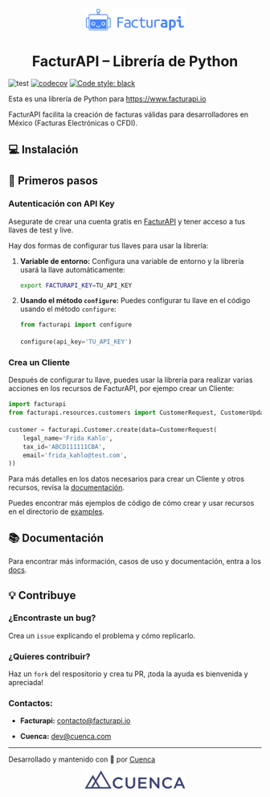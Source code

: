 <p align="center">
    <a href="https://facturapi.io">
        <img alt="Facturapi Logo" src="./images/facturapi-logo.svg" width="200" />
    </a>
</p>
<h1 align="center">
    FacturAPI – Librería de Python
</h1>

![test](https://github.com/cuenca-mx/facturapi-python/workflows/test/badge.svg)
[![codecov](https://codecov.io/gh/cuenca-mx/facturapi-python/branch/main/graph/badge.svg?token=U89Q4PR339)](https://codecov.io/gh/cuenca-mx/facturapi-python)
[![Code style: black](https://img.shields.io/badge/code%20style-black-000000.svg)](https://github.com/psf/black)

Esta es una librería de Python para https://www.facturapi.io

FacturAPI facilita la creación de facturas válidas para desarrolladores en México (Facturas Electrónicas o CFDI).

## 💻 Instalación

## 🚀 Primeros pasos

### Autenticación con API Key
Asegurate de crear una cuenta gratis en [FacturAPI](https://www.facturapi.io) y tener acceso a tus llaves de test y live.

Hay dos formas de configurar tus llaves para usar la librería:

1. **Variable de entorno:** Configura una variable de entorno y la librería usará la llave automáticamente:

    ```bash
    export FACTURAPI_KEY=TU_API_KEY
    ```

2. **Usando el método `configure`:** Puedes configurar tu llave en el código usando el método `configure`:

    ```python
    from facturapi import configure

    configure(api_key='TU_API_KEY')
    ```

### Crea un Cliente
Después de configurar tu llave, puedes usar la librería para realizar varias acciones en los recursos de FacturAPI, por ejempo crear un Cliente:

```python
import facturapi
from facturapi.resources.customers import CustomerRequest, CustomerUpdateRequest

customer = facturapi.Customer.create(data=CustomerRequest(
    legal_name='Frida Kahlo',
    tax_id='ABCD111111CBA',
    email='frida_kahlo@test.com',
))
```

Para más detalles en los datos necesarios para crear un Cliente y otros recursos, revisa la [documentación](http://docs.facturapi.io).

Puedes encontrar más ejemplos de código de cómo crear y usar recursos en el directorio de [examples](./examples/). 

## 📚 Documentación
Para encontrar más información, casos de uso y documentación, entra a los [docs](http://docs.facturapi.io).

## 💡 Contribuye
### ¿Encontraste un bug?
Crea un `issue` explicando el problema y cómo replicarlo.

### ¿Quieres contribuir?
Haz un `fork` del respositorio y crea tu PR, ¡toda la ayuda es bienvenida y apreciada!

### Contactos:
- **Facturapi:** contacto@facturapi.io

- **Cuenca:** dev@cuenca.com

---
Desarrollado y mantenido con 💙 por [Cuenca](https://cuenca.com/)
<p align="center">
    <a href="https://cuenca.com/">
        <img alt="Cuenca Logo" src="./images/cuenca-full-logo.svg" width="200" />
    </a>
</p>
